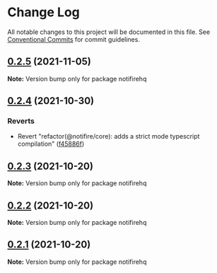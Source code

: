 # Change Log

All notable changes to this project will be documented in this file.
See [Conventional Commits](https://conventionalcommits.org) for commit guidelines.

## [0.2.5](https://github.com/notifirehq/notifire/compare/v0.2.6...v0.2.5) (2021-11-05)

**Note:** Version bump only for package notifirehq





## [0.2.4](https://github.com/notifirehq/notifire/compare/v0.2.3...v0.2.4) (2021-10-30)


### Reverts

* Revert "refactor(@notifire/core): adds a strict mode typescript compilation" ([f45886f](https://github.com/notifirehq/notifire/commit/f45886f452a34b2f6137d5083282e4274dd3139e))





## [0.2.3](https://github.com/notifirehq/notifire/compare/v0.2.2...v0.2.3) (2021-10-20)

**Note:** Version bump only for package notifirehq





## [0.2.2](https://github.com/notifirehq/notifire/compare/v0.1.4...v0.2.2) (2021-10-20)

**Note:** Version bump only for package notifirehq





## [0.2.1](https://github.com/notifirehq/notifire/compare/v0.1.4...v0.2.1) (2021-10-20)

**Note:** Version bump only for package notifirehq
